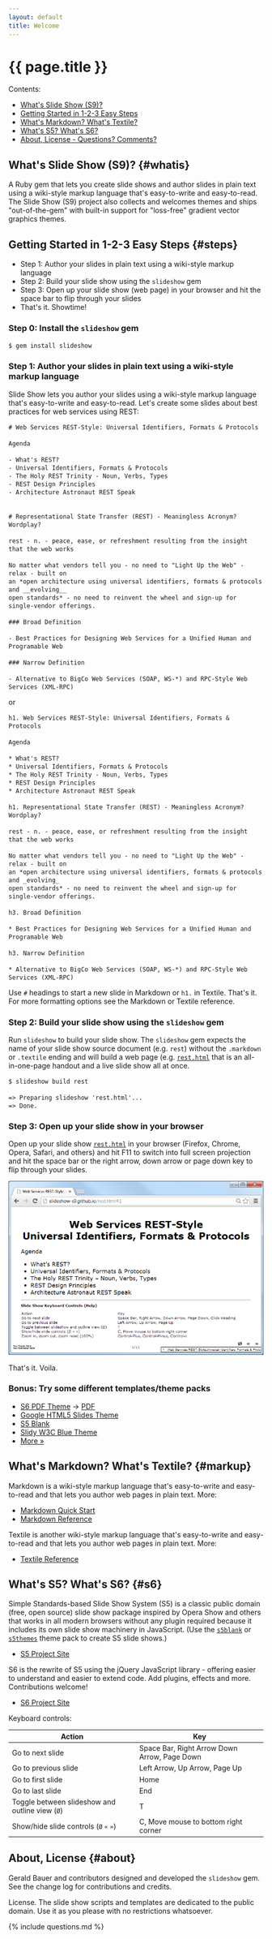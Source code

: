 ```yaml
---
layout: default
title: Welcome
---
```


# {{ page.title }}

<div class="toc" markdown="1">
Contents:

* [What's Slide Show (S9)?](#whatis)
* [Getting Started in 1-2-3 Easy Steps](#steps)
* [What's Markdown? What's Textile?](#markup)
* [What's S5? What's S6?](#s6)
* [About, License - Questions? Comments?](#about)
</div>

## What's Slide Show (S9)?   {#whatis}

A Ruby gem that lets you create slide shows and author slides in plain text
using a wiki-style markup language that's easy-to-write and easy-to-read.
The Slide Show (S9) project also collects and welcomes themes
and ships "out-of-the-gem" with built-in support
for "loss-free" gradient vector graphics themes.

## Getting Started in 1-2-3 Easy Steps   {#steps}

* Step 1: Author your slides in plain text using a wiki-style markup language
* Step 2: Build your slide show using the `slideshow` gem
* Step 3: Open up your slide show (web page) in your browser and hit the space bar to flip through your slides
* That's it. Showtime!


### Step 0: Install the `slideshow` gem

~~~
$ gem install slideshow
~~~

### Step 1: Author your slides in plain text using a wiki-style markup language

Slide Show lets you author your slides using a wiki-style markup language
that's easy-to-write and easy-to-read. Let's create some slides about best practices for web services
using REST:

~~~
# Web Services REST-Style: Universal Identifiers, Formats & Protocols

Agenda

- What's REST?
- Universal Identifiers, Formats & Protocols
- The Holy REST Trinity - Noun, Verbs, Types
- REST Design Principles 
- Architecture Astronaut REST Speak


# Representational State Transfer (REST) - Meaningless Acronym? Wordplay?

rest - n. - peace, ease, or refreshment resulting from the insight that the web works

No matter what vendors tell you - no need to "Light Up the Web" - relax - built on
an *open architecture using universal identifiers, formats & protocols and __evolving__
open standards* - no need to reinvent the wheel and sign-up for single-vendor offerings.

### Broad Definition

- Best Practices for Designing Web Services for a Unified Human and Programable Web

### Narrow Definition

- Alternative to BigCo Web Services (SOAP, WS-*) and RPC-Style Web Services (XML-RPC)
~~~

or

~~~
h1. Web Services REST-Style: Universal Identifiers, Formats & Protocols

Agenda

* What's REST?
* Universal Identifiers, Formats & Protocols
* The Holy REST Trinity - Noun, Verbs, Types
* REST Design Principles 
* Architecture Astronaut REST Speak

h1. Representational State Transfer (REST) - Meaningless Acronym? Wordplay?

rest - n. - peace, ease, or refreshment resulting from the insight that the web works

No matter what vendors tell you - no need to "Light Up the Web" - relax - built on
an *open architecture using universal identifiers, formats & protocols and _evolving_
open standards* - no need to reinvent the wheel and sign-up for single-vendor offerings.

h3. Broad Definition

* Best Practices for Designing Web Services for a Unified Human and Programable Web

h3. Narrow Definition

* Alternative to BigCo Web Services (SOAP, WS-*) and RPC-Style Web Services (XML-RPC)
~~~


Use `#` headings to start a new slide  in Markdown or `h1.` in Textile. That's it.
For more formatting options see the Markdown or Textile reference.


### Step 2: Build your slide show using the `slideshow` gem

Run `slideshow` to build your slide show. The `slideshow` gem
expects the name of your slide show source document (e.g. `rest`)
without the `.markdown` or `.textile` ending and will build a web page
(e.g. [`rest.html`](demos/rest.html)
that is an all-in-one-page handout and a live slide show all at once.

~~~
$ slideshow build rest

=> Preparing slideshow 'rest.html'...
=> Done.
~~~

### Step 3: Open up your slide show in your browser

Open up your slide show [`rest.html`](demos/rest.html)
in your browser (Firefox, Chrome, Opera, Safari, and others) and hit F11 to switch 
into full screen projection and hit the space bar or the right arrow, down arrow
or page down key to flip through your slides.

<a href="demos/rest.html"><img src="i/slideshow.png"></a>

That's it. Voila.

### Bonus: Try some different templates/theme packs

* [S6 PDF Theme](demos/tutorial.pdf.html) -> [PDF](demos/tutorial.pdf)
* [Google HTML5 Slides Theme](demos/packs/g5/tutorial1.html5.html)
* [S5 Blank](demos/packs/s5/tutorial1.html)
* [Slidy W3C Blue Theme](demos/packs/slidy/tutorial1.w3c.html)
* [More »](gallery.html)

## What's Markdown? What's Textile?   {#markup}

Markdown is a wiki-style markup language that's easy-to-write and easy-to-read and
that lets you author web pages in plain text. More:

* [Markdown Quick Start](http://daringfireball.net/projects/markdown/basics)
* [Markdown Reference](http://daringfireball.net/projects/markdown/syntax)

Textile is another wiki-style markup language that's easy-to-write and easy-to-read and
that lets you author web pages in plain text. More:

* [Textile Reference](http://redcloth.org/textile/)


## What's S5? What's S6?   {#s6}

Simple Standards-based Slide Show System (S5) is a classic public domain (free, open source)
slide show package inspired by Opera Show and others that works in all modern browsers
without any plugin required because it includes its own slide show machinery in JavaScript.
(Use the [`s5blank`](https://github.com/slideshow-s9/slideshow-s5-blank)
or [`s5themes`](https://github.com/slideshow-s9/slideshow-s5-themes) theme pack
to create S5 slide shows.)

* [S5 Project Site](http://meyerweb.com/eric/tools/s5)

S6 is the rewrite of S5 using
the jQuery JavaScript library - offering easier to understand and easier
to extend code. Add plugins, effects and more. Contributions welcome!

* [S6 Project Site](https://github.com/slidekit/s6)

Keyboard controls:

| Action               | Key |
| -------------------- | --- |
| Go to next slide     | Space Bar, Right Arrow Down Arrow, Page Down  |
| Go to previous slide | Left Arrow, Up Arrow, Page Up |
| Go to first slide    | Home |
| Go to last slide     | End |
| Toggle between slideshow and outline view (`Ø`) | T |
| Show/hide slide controls (`Ø` `«` `»`)  | C, Move mouse to bottom right corner |


## About, License   {#about}

Gerald Bauer and contributors designed and developed the `slideshow` gem.
See the change log for contributions and credits.

License. The slide show scripts and templates are dedicated to the public domain.
Use it as you please with no restrictions whatsoever.

{% include questions.md %}
